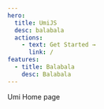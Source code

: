 ```yaml
---
hero:
  title: UmiJS
  desc: balabala
  actions:
    - text: Get Started →
      link: /
features:
  - title: Balabala
    desc: Balabala
---
```


Umi Home page
